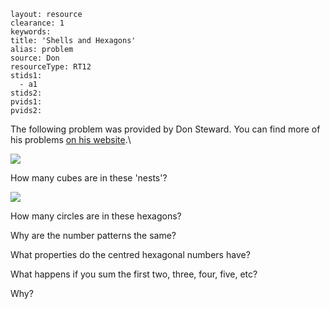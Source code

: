 ````
layout: resource
clearance: 1
keywords:
title: 'Shells and Hexagons'
alias: problem
source: Don
resourceType: RT12
stids1: 
  - a1
stids2:
pvids1:
pvids2:

````


The following problem was provided by Don Steward. You can find more of his problems [on his website](http://donsteward.blogspot.co.uk/).\


![ ](http://4.bp.blogspot.com/-v9S4JkBCX2U/T4gtmmz9IVI/AAAAAAAAESM/hEp41_zDjDw/s400/Picture2.png)

How many cubes are in these 'nests'?

![ ](http://2.bp.blogspot.com/-oRgyIi-7jnI/T4gtoNA-TjI/AAAAAAAAESU/l1NpQmOHviQ/s400/Picture3.png)

How many circles are in these hexagons?

Why are the number patterns the same?

What properties do the centred hexagonal numbers have?

What happens if you sum the first two, three, four, five, etc?

Why?
